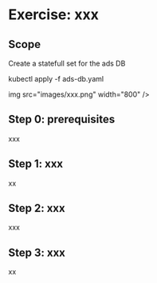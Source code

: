 # Exercise: xxx


## Scope

Create a statefull set for the ads DB 

kubectl apply -f ads-db.yaml 


img src="images/xxx.png" width="800" />

## Step 0: prerequisites
xxx

## Step 1: xxx
xx

## Step 2: xxx
xxx


## Step 3: xxx
xx



